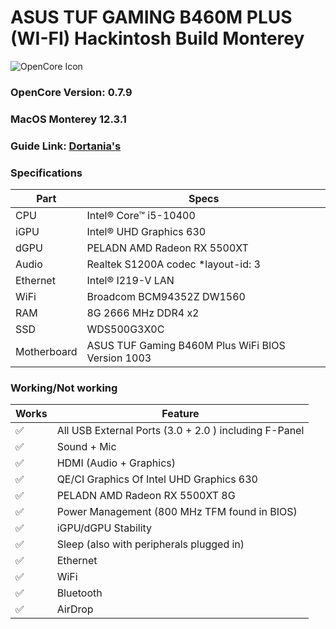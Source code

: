 ASUS TUF GAMING B460M PLUS (WI-FI) Hackintosh Build Monterey
============================================================

![OpenCore Icon](https://github.com/acidanthera/OpenCorePkg/raw/master/Docs/Logos/OpenCore_with_text_Small.png)

### OpenCore Version: 0.7.9

### MacOS Monterey 12.3.1

### Guide Link: [Dortania's](https://dortania.github.io/OpenCore-Install-Guide/)

### Specifications 

| Part        | Specs                                             |
| ----------- | ------------------------------------------------- |
| CPU         | Intel® Core™ i5-10400                             |
| iGPU        | Intel® UHD Graphics 630                           |
| dGPU        | PELADN AMD Radeon RX 5500XT                       |
| Audio       | Realtek S1200A codec *layout-id: 3                |
| Ethernet    | Intel® I219-V LAN                                 |
| WiFi        | Broadcom BCM94352Z DW1560                         |
| RAM         | 8G 2666 MHz DDR4 x2                               |
| SSD         | WDS500G3X0C                                       |
| Motherboard | ASUS TUF Gaming B460M Plus WiFi BIOS Version 1003 |

### Working/Not working

| Works              | Feature                                               |
| ------------------ | ----------------------------------------------------- |
| :white_check_mark: | All USB External Ports (3.0 + 2.0 ) including F-Panel |
| :white_check_mark: | Sound + Mic                                           |
| :white_check_mark: | HDMI (Audio + Graphics)                               |
| :white_check_mark: | QE/CI Graphics Of Intel UHD Graphics 630              |
| :white_check_mark: | PELADN AMD Radeon RX 5500XT 8G                        |
| :white_check_mark: | Power Management (800 MHz TFM found in BIOS)          |
| :white_check_mark: | iGPU/dGPU Stability                                   |
| :white_check_mark: | Sleep (also with peripherals plugged in)              |
| :white_check_mark: | Ethernet                                              |
| :white_check_mark: | WiFi                                                  |
| :white_check_mark: | Bluetooth                                             |
| :white_check_mark: | AirDrop                                               |


